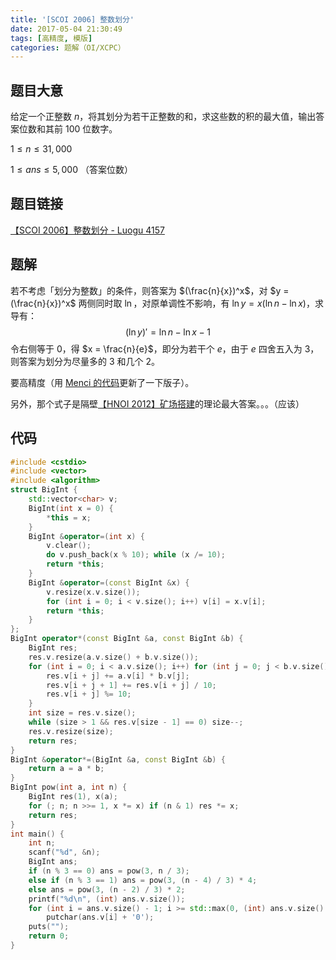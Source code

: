 ```yaml
---
title: '[SCOI 2006] 整数划分'
date: 2017-05-04 21:30:49
tags: [高精度, 模版]
categories: 题解（OI/XCPC）
---
```


## 题目大意

给定一个正整数 $n$，将其划分为若干正整数的和，求这些数的积的最大值，输出答案位数和其前 $100$ 位数字。

$1 \leqslant n \leqslant 31,000$

$1 \leqslant ans \leqslant 5,000$ （答案位数）

## 题目链接

[【SCOI 2006】整数划分 - Luogu 4157](https://www.luogu.com.cn/problem/P4157)

<!-- more -->

## 题解

若不考虑「划分为整数」的条件，则答案为 $(\frac{n}{x})^x$，对 $y = (\frac{n}{x})^x$ 两侧同时取 $\ln$，对原单调性不影响，有 $\ln y = x (\ln n - \ln x)$，求导有：
$$
(\ln y)' = \ln n - \ln x - 1
$$
令右侧等于 $0$，得 $x = \frac{n}{e}$，即分为若干个 $e$，由于 $e$ 四舍五入为 $3$，则答案为划分为尽量多的 $3$ 和几个 $2$。

要高精度（用 [Menci 的代码](https://oi.men.ci/bigint-template/)更新了一下版子）。

另外，那个式子是隔壁[【HNOI 2012】矿场搭建](http://pepcy.cf/BZOJ-2730-HNOI-2012-矿场搭建/)的理论最大答案。。。（应该）

## 代码

```c++
#include <cstdio>
#include <vector>
#include <algorithm>
struct BigInt {
    std::vector<char> v;
    BigInt(int x = 0) {
        *this = x;
    }
    BigInt &operator=(int x) {
        v.clear();
        do v.push_back(x % 10); while (x /= 10);
        return *this;
    }
    BigInt &operator=(const BigInt &x) {
        v.resize(x.v.size());
        for (int i = 0; i < v.size(); i++) v[i] = x.v[i];
        return *this;
    }
};
BigInt operator*(const BigInt &a, const BigInt &b) {
    BigInt res;
    res.v.resize(a.v.size() + b.v.size());
    for (int i = 0; i < a.v.size(); i++) for (int j = 0; j < b.v.size(); j++) {
        res.v[i + j] += a.v[i] * b.v[j];
        res.v[i + j + 1] += res.v[i + j] / 10;
        res.v[i + j] %= 10;
    }
    int size = res.v.size();
    while (size > 1 && res.v[size - 1] == 0) size--;
    res.v.resize(size);
    return res;
}
BigInt &operator*=(BigInt &a, const BigInt &b) {
    return a = a * b;
}
BigInt pow(int a, int n) {
    BigInt res(1), x(a);
    for (; n; n >>= 1, x *= x) if (n & 1) res *= x;
    return res;
}
int main() {
    int n;
    scanf("%d", &n);
    BigInt ans;
    if (n % 3 == 0) ans = pow(3, n / 3);
    else if (n % 3 == 1) ans = pow(3, (n - 4) / 3) * 4;
    else ans = pow(3, (n - 2) / 3) * 2;
    printf("%d\n", (int) ans.v.size());
    for (int i = ans.v.size() - 1; i >= std::max(0, (int) ans.v.size() - 100); i--) 
        putchar(ans.v[i] + '0');
    puts("");
    return 0;
}
```